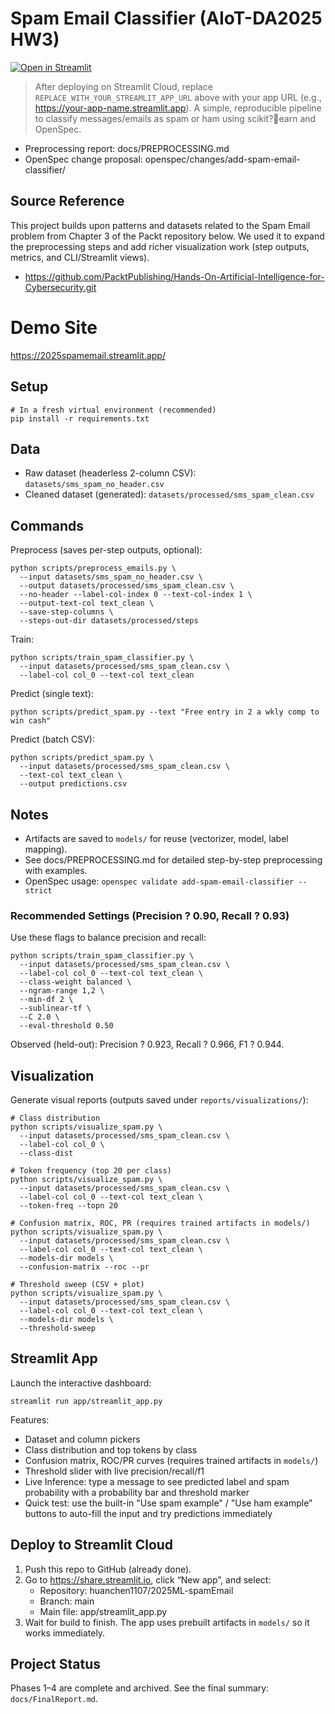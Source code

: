 # Spam Email Classifier (AIoT-DA2025 HW3)


[![Open in Streamlit](https://static.streamlit.io/badges/streamlit_badge_black_white.svg)](REPLACE_WITH_YOUR_STREAMLIT_APP_URL)

> After deploying on Streamlit Cloud, replace `REPLACE_WITH_YOUR_STREAMLIT_APP_URL` above with your app URL (e.g., https://your-app-name.streamlit.app).
A simple, reproducible pipeline to classify messages/emails as spam or ham using scikit?earn and OpenSpec.

- Preprocessing report: docs/PREPROCESSING.md
- OpenSpec change proposal: openspec/changes/add-spam-email-classifier/

## Source Reference

This project builds upon patterns and datasets related to the Spam Email problem from Chapter 3 of the Packt repository below. We used it to expand the preprocessing steps and add richer visualization work (step outputs, metrics, and CLI/Streamlit views).

- https://github.com/PacktPublishing/Hands-On-Artificial-Intelligence-for-Cybersecurity.git

# Demo Site
https://2025spamemail.streamlit.app/

## Setup

```
# In a fresh virtual environment (recommended)
pip install -r requirements.txt
```

## Data

- Raw dataset (headerless 2-column CSV): `datasets/sms_spam_no_header.csv`
- Cleaned dataset (generated): `datasets/processed/sms_spam_clean.csv`

## Commands

Preprocess (saves per-step outputs, optional):
```
python scripts/preprocess_emails.py \
  --input datasets/sms_spam_no_header.csv \
  --output datasets/processed/sms_spam_clean.csv \
  --no-header --label-col-index 0 --text-col-index 1 \
  --output-text-col text_clean \
  --save-step-columns \
  --steps-out-dir datasets/processed/steps
```

Train:
```
python scripts/train_spam_classifier.py \
  --input datasets/processed/sms_spam_clean.csv \
  --label-col col_0 --text-col text_clean
```

Predict (single text):
```
python scripts/predict_spam.py --text "Free entry in 2 a wkly comp to win cash"
```

Predict (batch CSV):
```
python scripts/predict_spam.py \
  --input datasets/processed/sms_spam_clean.csv \
  --text-col text_clean \
  --output predictions.csv
```

## Notes
- Artifacts are saved to `models/` for reuse (vectorizer, model, label mapping).
- See docs/PREPROCESSING.md for detailed step-by-step preprocessing with examples.
- OpenSpec usage: `openspec validate add-spam-email-classifier --strict`

### Recommended Settings (Precision ? 0.90, Recall ? 0.93)

Use these flags to balance precision and recall:

```
python scripts/train_spam_classifier.py \
  --input datasets/processed/sms_spam_clean.csv \
  --label-col col_0 --text-col text_clean \
  --class-weight balanced \
  --ngram-range 1,2 \
  --min-df 2 \
  --sublinear-tf \
  --C 2.0 \
  --eval-threshold 0.50
```

Observed (held-out): Precision ? 0.923, Recall ? 0.966, F1 ? 0.944.

## Visualization

Generate visual reports (outputs saved under `reports/visualizations/`):

```
# Class distribution
python scripts/visualize_spam.py \
  --input datasets/processed/sms_spam_clean.csv \
  --label-col col_0 \
  --class-dist

# Token frequency (top 20 per class)
python scripts/visualize_spam.py \
  --input datasets/processed/sms_spam_clean.csv \
  --label-col col_0 --text-col text_clean \
  --token-freq --topn 20

# Confusion matrix, ROC, PR (requires trained artifacts in models/)
python scripts/visualize_spam.py \
  --input datasets/processed/sms_spam_clean.csv \
  --label-col col_0 --text-col text_clean \
  --models-dir models \
  --confusion-matrix --roc --pr

# Threshold sweep (CSV + plot)
python scripts/visualize_spam.py \
  --input datasets/processed/sms_spam_clean.csv \
  --label-col col_0 --text-col text_clean \
  --models-dir models \
  --threshold-sweep
```

## Streamlit App

Launch the interactive dashboard:

```
streamlit run app/streamlit_app.py
```

Features:
- Dataset and column pickers
- Class distribution and top tokens by class
- Confusion matrix, ROC/PR curves (requires trained artifacts in `models/`)
- Threshold slider with live precision/recall/f1
- Live Inference: type a message to see predicted label and spam probability with a probability bar and threshold marker
 - Quick test: use the built-in "Use spam example" / "Use ham example" buttons to auto-fill the input and try predictions immediately

## Deploy to Streamlit Cloud

1) Push this repo to GitHub (already done).
2) Go to https://share.streamlit.io, click “New app”, and select:
   - Repository: huanchen1107/2025ML-spamEmail
   - Branch: main
   - Main file: app/streamlit_app.py
3) Wait for build to finish. The app uses prebuilt artifacts in `models/` so it works immediately.




## Project Status

Phases 1–4 are complete and archived. See the final summary: `docs/FinalReport.md`.

